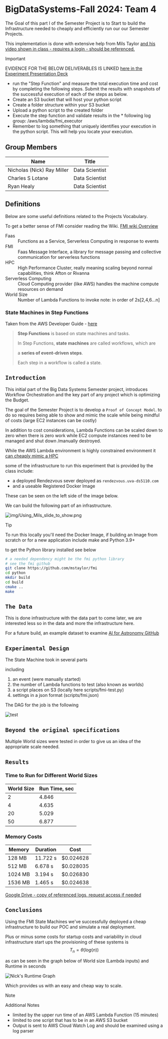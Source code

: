 # BigDataSystems-Fall 2024: Team 4

The Goal of this part I of the Semester Project is to Start to build the Infrastructure needed to cheaply and efficiently run our our Semester Projects.

This implementation is done with extensive help from Mils Taylor [and his video shown in class - requires a login - should be referenced.](https://canvas.its.virginia.edu/courses/121565/pages/week-5-chapter-5?module_item_id=1220355)

>[!IMPORTANT]
> EVIDENCE FOR THE BELOW DELIVERABLES IS LINKED [here in the Experiment Presentation Deck](https://urldefense.com/v3/__https://docs.google.com/presentation/d/1zM3HT7Acrm1_QnIXYtRWA2U9EY-exZmhUDNPxALn-Yk/edit*slide=id.g30938d23901_0_836__;Iw!!OFBJNr4F2A!U9C-FlIxwd20apdomzXIdl8H4K31jl-z9rYPCLpPYNlyn5egtwWjld7yT-fU4PLjtl2ff7hg_69GTO9PYKqv$)
>
>* run the "Step Function" and measure the total execution time and cost by completing the following steps. Submit the results with snapshots of the successful execution of each of the steps as below. 
>* Create an S3 bucket that will host your python script
>* Create a folder structure within your S3 bucket
>* Upload a python script to the created folder
>* Execute the step function and validate results in the * following log group: /aws/lambda/fmi_executor
>* Remember to log something that uniquely identifies your execution in the python script. This will help you locate your execution.




## Group Members

| Name | Title |
|------|------|
|  Nicholas (Nick) Ray Miller    |  Data Scientist    |
|  Charles S Lotane    |  Data Scientist    |
|  Ryan Healy     |  Data Scientist    |

## Definitions

Below are some useful definitions related to the Projects Vocabulary.

To get a better sense of FMI consider reading the Wiki.
[FMI wiki Overview](https://github.com/mstaylor/fmi/wiki/Aws)

<dl>
  <dt>Faas</dt>
  <dd>Functions as a Service, Serverless Computing in response to events</dd>

  <dt>FMI</dt>
  <dd>Faas Message Interface, a library for message passing and collective communication for serverless functions</dd>

  <dt>HPC</dt>
  <dd>High Performance Cluster, really meaning scaling beyond normal capabilities, think Afton or Rivanna </dd>
  
  <dt>Serverless Computing</dt>
  <dd>Cloud Computing provider (like AWS) handles the machine compute resources on demand</dd>

  <dt>World Size</dt>
  <dd>Number of Lambda Functions to invoke note: in order of 2s[2,4,6...n]</dd>

</dl>

### State Machines in Step Functions

Taken from the AWS Developer Guide - [here](https://docs.aws.amazon.com/step-functions/latest/dg/concepts-statemachines.html)

> **Step Functions** is based on state machines and tasks.
>
> In Step Functions, **state machines** are called workflows, which are
>
> a **series of event-driven steps**.
>
> Each step in a workflow is called a state.

## `Introduction`

This initial part of the Big Data Systems Semester project, introduces Workflow Orchestration and the key part of any project which is optimizing the Budget.

The goal of the Semester Project is to develop a `Proof of Concept Model`. to do so requires being able to show and mimic the scale while being mindful of costs (large EC2 instances can be costly)

In addition to cost considerations, Lambda Functions can be scaled down to zero when there is zero work while EC2 compute instances need to be managed and shut down /manually destroyed.

While the AWS Lambda environment is highly constrained environment it [can cheaply mimic a HPC](https://arxiv.org/abs/2305.08763)

some of the infrastructure to run this experiment that is provided by the class include:

* a deployed Rendezvous sever deployed as `rendezvous.uva-ds5110.com`
* and a useable Registered Docker Image

These can be seen on the left side of the image below.

We can build the following part of an infrastructure.

![img/Using_Mils_slide_to_show.png](img/using_Mils_slide_to_show.png)

>[!TIP]
 To run this locally you'll need the Docker Image, if building an Image from scratch or for a new application include make and Python 3.9+

 to get the Python library installed see below

```bash
# a needed dependency might be the fmi python library
# see the fmi github
git clone https://github.com/mstaylor/fmi
cd python
mkdir build
cd build
cmake ..
make
```

## `The Data`

This is done infrastructure with the data part to come later, we are interested less so in the data and more the infrastructure here.

For a future build, an example dataset to examine
[AI for Astronomy GitHub](https://github.com/UVA-MLSys/AI-for-Astronomy/tree/main)

## `Experimental Design`

The State Machine took in several parts

including

1) an event (were manually started)
2) the number of Lambda functions to test (also known as worlds)
3) a script places on S3 (locally here scripts/fmi-test.py)
4) settings in a json format (scripts/fmi.json)

The DAG for the job is the following

![test](img/stepfunctions_graph.png)

## `Beyond the original specifications`

Multiple World sizes were tested in order to give us an idea of the appropriate scale needed.

## `Results`

### Time to Run for Different World Sizes

| World Size | Run Time, sec |
|------|------|
| 2 | 4.846 |
| 4 | 4.635 |
| 20 | 5.029 |
| 50 | 6.877 |

### Memory Costs

| Memory | Duration | Cost |
|------|------|------|
| 128 MB | 11.722 s | $0.024628 |
| 512 MB | 6.678 s | $0.028035 |
| 1024 MB | 3.194 s | $0.026830 |
| 1536 MB | 1.465 s | $0.024638 |

[Google Drive - copy of referenced logs, request access if needed](https://docs.google.com/spreadsheets/d/1bSQFHwop4_Ki_NDmygVB1IjslVpnG32vNwmEyj1rDBA/edit?gid=1467612570#gid=1467612570)
  
## `Conclusions`

Using the FMI State Machines we've successfully deployed a cheap infrastructure to build our POC and simulate a real deployment.

Plus or minus some costs for startup costs and variability in cloud infrastructure start ups the provisioning of these systems is
$$T_n = \theta(log(n))$$

as can be seen in the graph below of World size (Lambda inputs) and Runtime in seconds

![Nick's Runtime Graph](img/runtime_graph.png)

Which provides us with an easy and cheap way to scale.



>[!NOTE]
> Additional Notes
>
>* limited by the upper run time of an AWS Lambda Function (15 minutes)
>* limited to one script that has to be in an AWS S3 bucket
>* Output is sent to AWS Cloud Watch Log and should be examined using a log parser

<!-- <details><summary> META: What should be in each Section</summary>

[Canvas Source of Project Specs](https://canvas.its.virginia.edu/courses/121565/pages/review-semester-project?module_item_id=1220357)

* `Introduction`: Describe your project scenario. Starting out, what did you hope to accomplish/learn?
  
* `The Data`: Describe your data set and its significance. Where did you obtain this data set from? Why did you choose the data set that you did? Indicate if you carried out any preprocessing/data cleaning/outlier removal, and so on to sanitize your data.
  
* `Experimental Design`: Describe briefly your process, starting from where you obtained your data all the way to means of obtaining results/output.

* `Beyond the original specifications`: Highlight clearly what things you did that went beyond the original specifications. That is, discuss what you implemented that would count toward the extra-credit portion of this project (see section below).
  
* `Results`: Display and discuss the results. Describe what you have learned and mention the relevance/significance of the results you have obtained.
  
* `Testing`: Describe what testing you did. Describe the unit tests that you wrote. Show a sample run of 1 or 2 of your tests (screen captures or copy-and-paste is fine).
  
* `Conclusions`: Summarize your findings, explain how these results could be used by others (if applicable), and describe ways you could improve your program. You could describe ways you might like to expand the functionality of your program if given more time.

</details> -->
